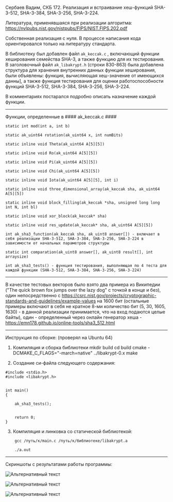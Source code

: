 Сербаев Вадим, СКБ 172. Реализация и встраивание хеш-функций SHA-3-512, SHA-3-384, SHA-3-256, SHA-3-224.

Литература, применявшаяся при реализации алгоритма: https://nvlpubs.nist.gov/nistpubs/FIPS/NIST.FIPS.202.pdf

Собственная реализация с нуля. В процессе написания кода ориентировался только на литературу стандарта.

В библиотеку был добавлен файл ``` ak_keccak.c ``` , включающий функции хеширования семейства SHA-3, а также функцию для их тестирования.
В заголовочный файл ``` ak_libakrypt.h ``` (строки 830-863) была добавлена структура для хранения внутренних данных функции хеширования, были объявлены: функция, вычисляющая хеш-значение от имеющихся данны], а также функция тестирования для оценки работоспособности функций SHA-3-512, SHA-3-384, SHA-3-256, SHA-3-224.  

В комментариях постарался подробно описать назначение каждой функции.

--------------------------------------------------------------------
Функции, определенные в #### ak_keccak.c ####

    static int mod(int a, int b)

    static ak_uint64 rotation(ak_uint64 x, int numBits) 

    static inline void Theta(ak_uint64 A[5][5])

    static inline void Ro(ak_uint64 A[5][5])

    static inline void Pi(ak_uint64 A[5][5])

    static inline void Chi(ak_uint64 A[5][5])

    static inline void Iota(ak_uint64 A[5][5], int i)

    static inline void three_dimensional_array(ak_keccak sha, ak_uint64 A[5][5])

    static inline void block_filling(ak_keccak *sha, unsigned long long int N, int bl)

    static inline void xor_block(ak_keccak* sha)

    static inline void res_update(ak_keccak* sha, ak_uint64 A[5][5])

    int ak_sha3_function(ak_keccak sha, ak_uint8 answer[]) - включает в себя реализации SHA-3-512, SHA-3-384, SHA-3-256, SHA-3-224 в зависимости от начальных параметров структуры

    static int comparation(ak_uint8 answer[], ak_uint8 result[], int arraysize)

    int ak_sha3_tests() - функция тестирования, выполняющая по 4 теста для каждой функции (SHA-3-512, SHA-3-384, SHA-3-256, SHA-3-224) 
    
--------------------------------------------------------------------
В качестве тестовых векторов было взято два примера из Википедии ("The quick brown fox jumps over the lazy dog" с точкой в конце и без), один непосредственно с https://csrc.nist.gov/projects/cryptographic-standards-and-guidelines/example-values на 1600 бит (остальные примеры включают в себя не кратное 8-ми количество бит (5, 30, 1605, 1630) - в данной реализации принимается, что на вход подаются целые байты), один - определенный через онлайн генератор хеша - https://emn178.github.io/online-tools/sha3_512.html 

--------------------------------------------------------------------

Инструкция по сборке: (проверял на Ubuntu 64)
1. Компиляция и сборка библиотеки
mkdir build
cd build
cmake -DCMAKE_C_FLAGS="-march=native" ../libakrypt-0.x
make

2. Создание си-файла следующего содержания:

```
#include <stdio.h>    
#include <libakrypt.h>


int main()                  
{                

    ak_sha3_tests();


    return 0;
}
```
3. Компиляция и линковка со статической библиотекой:
```
    gcc /путь/к/main.c /путь/к/библиотеке/libakrypt.a

    ./a.out
```

--------------------------------------------------------------------

Скриншоты с результатами работы программы:

![Альтернативный текст](https://sun9-47.userapi.com/impg/L-e3no50oGHDcwjKFek12yvwbTAw3gfLIG9PMw/I0D-SijQJE4.jpg?size=795x598&quality=96&proxy=1&sign=beb3fec1ee1e3d7c713113fea7bceab4&type=album)

![Альтернативный текст](https://sun9-28.userapi.com/impg/HdZiAC65JXysdKvTeRNl6EE4VQDghf1vFn0sOQ/7kaQanlc7VE.jpg?size=797x598&quality=96&proxy=1&sign=4ac642876f15679f70c420a46ebf7d94&type=album)

![Альтернативный текст](https://sun9-53.userapi.com/impg/m9tzXIrACVUZy-4vQk4ROnFt2QMkZcHfk-LZvg/9ayXUWVrm_Q.jpg?size=668x611&quality=96&proxy=1&sign=d1ea46ee4441e6f5ee48712ce99661ee&type=album)


